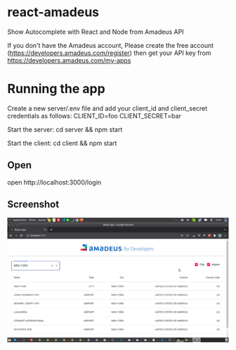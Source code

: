 # react-amadeus
Show Autocomplete with React and Node from Amadeus API

If you don't have the Amadeus account, Please create the free account (https://developers.amadeus.com/register)
then get your API key from https://developers.amadeus.com/my-apps

# Running the app
Create a new server/.env file and add your client_id and client_secret credentials as follows:
CLIENT_ID=foo
CLIENT_SECRET=bar

Start the server:
cd server && npm start

Start the client:
cd client && npm start

## Open

open http://localhost:3000/login

## Screenshot
![alt text](https://github.com/advcha/images/blob/main/Screenshot%20at%202022-01-05%2022-07-36.png)